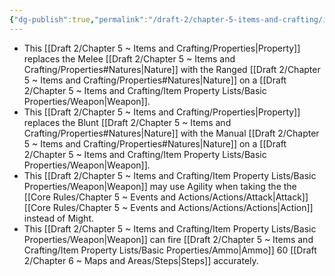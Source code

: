```yaml
---
{"dg-publish":true,"permalink":"/draft-2/chapter-5-items-and-crafting/item-property-lists/extra-properties/weapon/ranged/"}
---
```


- This [[Draft 2/Chapter 5 ~ Items and Crafting/Properties\|Property]] replaces the Melee [[Draft 2/Chapter 5 ~ Items and Crafting/Properties#Natures\|Nature]] with the Ranged [[Draft 2/Chapter 5 ~ Items and Crafting/Properties#Natures\|Nature]] on a [[Draft 2/Chapter 5 ~ Items and Crafting/Item Property Lists/Basic Properties/Weapon\|Weapon]].
- This [[Draft 2/Chapter 5 ~ Items and Crafting/Properties\|Property]] replaces the Blunt [[Draft 2/Chapter 5 ~ Items and Crafting/Properties#Natures\|Nature]] with the Manual [[Draft 2/Chapter 5 ~ Items and Crafting/Properties#Natures\|Nature]] on a [[Draft 2/Chapter 5 ~ Items and Crafting/Item Property Lists/Basic Properties/Weapon\|Weapon]].
- This [[Draft 2/Chapter 5 ~ Items and Crafting/Item Property Lists/Basic Properties/Weapon\|Weapon]] may use Agility when taking the the [[Core Rules/Chapter 5 ~ Events and Actions/Actions/Attack\|Attack]] [[Core Rules/Chapter 5 ~ Events and Actions/Actions/Actions\|Action]] instead of Might.
- This [[Draft 2/Chapter 5 ~ Items and Crafting/Item Property Lists/Basic Properties/Weapon\|Weapon]] can fire [[Draft 2/Chapter 5 ~ Items and Crafting/Item Property Lists/Basic Properties/Ammo\|Ammo]] 60 [[Draft 2/Chapter 6 ~ Maps and Areas/Steps\|Steps]] accurately.
